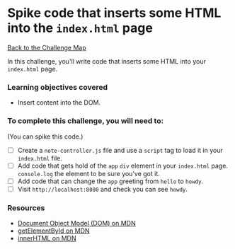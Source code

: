 # Spike code that inserts some HTML into the `index.html` page

[Back to the Challenge Map](00_challenge_track.md)

In this challenge, you'll write code that inserts some HTML into your `index.html` page.

### Learning objectives covered

- Insert content into the DOM.

### To complete this challenge, you will need to:

(You can spike this code.)

- [ ] Create a `note-controller.js` file and use a `script` tag to load it in your `index.html` file.
- [ ] Add code that gets hold of the `app` `div` element in your `index.html` page.  `console.log` the element to be sure you've got it.
- [ ] Add code that can change the `app` greeting from `hello` to `howdy`.
- [ ] Visit `http://localhost:8080` and check you can see `howdy`.

### Resources

- [Document Object Model (DOM) on MDN](https://developer.mozilla.org/en-US/docs/Web/API/Document_Object_Model/Introduction)
- [getElementById on MDN](https://developer.mozilla.org/en-US/docs/Web/API/Document/getElementById)
- [innerHTML on MDN](https://developer.mozilla.org/en-US/docs/Web/API/Element/innerHTML)



